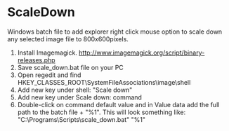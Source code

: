 # ScaleDown
Windows batch file to add explorer right click mouse option to scale down any selected image file to 800x600pixels.

1. Install Imagemagick. http://www.imagemagick.org/script/binary-releases.php
2. Save scale_down.bat file on your PC
3. Open regedit and find HKEY_CLASSES_ROOT\SystemFileAssociations\image\shell
4. Add new key under shell: "Scale down"
5. Add new key under Scale down: command
6. Double-click on command default value and in Value data add the full path to the batch file + "%1". This will look something like: "C:\Programs\Scripts\scale_down.bat" "%1"
